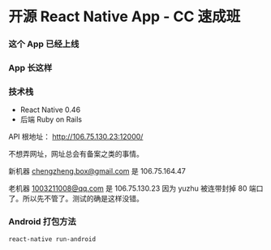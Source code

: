 # 开源 React Native App - CC 速成班
### 这个 App 已经上线


### App 长这样


### 技术栈
* React Native 0.46  
* 后端 Ruby on Rails

API 根地址：
http://106.75.130.23:12000/

不想弄网址，网址总会有备案之类的事情。

新机器 chengzheng.box@gmail.com
是 106.75.164.47


老机器 1003211008@qq.com
是 106.75.130.23
因为 yuzhu 被连带封掉 80 端口了。所以先不管了。测试的确是这样没错。



### Android 打包方法
```
react-native run-android

```